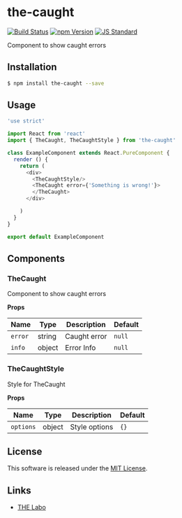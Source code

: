 the-caught
==========

<!---
This file is generated by the-tmpl. Do not update manually.
--->

<!-- Badge Start -->
<a name="badges"></a>

[![Build Status][bd_travis_shield_url]][bd_travis_url]
[![npm Version][bd_npm_shield_url]][bd_npm_url]
[![JS Standard][bd_standard_shield_url]][bd_standard_url]

[bd_repo_url]: https://github.com/the-labo/the-caught
[bd_travis_url]: http://travis-ci.org/the-labo/the-caught
[bd_travis_shield_url]: http://img.shields.io/travis/the-labo/the-caught.svg?style=flat
[bd_travis_com_url]: http://travis-ci.com/the-labo/the-caught
[bd_travis_com_shield_url]: https://api.travis-ci.com/the-labo/the-caught.svg?token=
[bd_license_url]: https://github.com/the-labo/the-caught/blob/master/LICENSE
[bd_npm_url]: http://www.npmjs.org/package/the-caught
[bd_npm_shield_url]: http://img.shields.io/npm/v/the-caught.svg?style=flat
[bd_standard_url]: http://standardjs.com/
[bd_standard_shield_url]: https://img.shields.io/badge/code%20style-standard-brightgreen.svg

<!-- Badge End -->


<!-- Description Start -->
<a name="description"></a>

Component to show caught errors

<!-- Description End -->


<!-- Overview Start -->
<a name="overview"></a>



<!-- Overview End -->


<!-- Sections Start -->
<a name="sections"></a>

<!-- Section from "doc/guides/01.Installation.md.hbs" Start -->

<a name="section-doc-guides-01-installation-md"></a>

Installation
-----

```bash
$ npm install the-caught --save
```


<!-- Section from "doc/guides/01.Installation.md.hbs" End -->

<!-- Section from "doc/guides/02.Usage.md.hbs" Start -->

<a name="section-doc-guides-02-usage-md"></a>

Usage
---------

```javascript
'use strict'

import React from 'react'
import { TheCaught, TheCaughtStyle } from 'the-caught'

class ExampleComponent extends React.PureComponent {
  render () {
    return (
      <div>
        <TheCaughtStyle/>
        <TheCaught error={'Something is wrong!'}>
        </TheCaught>
      </div>

    )
  }
}

export default ExampleComponent

```


<!-- Section from "doc/guides/02.Usage.md.hbs" End -->

<!-- Section from "doc/guides/03.Components.md.hbs" Start -->

<a name="section-doc-guides-03-components-md"></a>

Components
-----------

### TheCaught

Component to show caught errors

**Props**

| Name | Type | Description | Default |
| --- | --- | ---- | ---- |
| `error` | string  | Caught error | `null` |
| `info` | object  | Error Info | `null` |

### TheCaughtStyle

Style for TheCaught

**Props**

| Name | Type | Description | Default |
| --- | --- | ---- | ---- |
| `options` | object  | Style options | `{}` |



<!-- Section from "doc/guides/03.Components.md.hbs" End -->


<!-- Sections Start -->


<!-- LICENSE Start -->
<a name="license"></a>

License
-------
This software is released under the [MIT License](https://github.com/the-labo/the-caught/blob/master/LICENSE).

<!-- LICENSE End -->


<!-- Links Start -->
<a name="links"></a>

Links
------

+ [THE Labo][t_h_e_labo_url]

[t_h_e_labo_url]: https://github.com/the-labo

<!-- Links End -->
